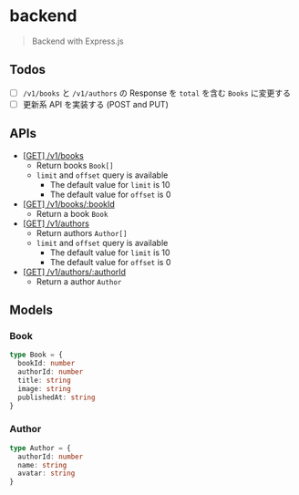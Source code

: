 # backend

> Backend with Express.js

## Todos

- [ ] `/v1/books` と `/v1/authors` の Response を `total` を含む `Books` に変更する
- [ ] 更新系 API を実装する (POST and PUT)

## APIs

- [[GET] /v1/books](http://localhost:5000/v1/books)
  - Return books `Book[]`
  - `limit` and `offset` query is available
    - The default value for `limit` is 10
    - The default value for `offset` is 0
- [[GET] /v1/books/:bookId](http://localhost:5000/v1/books/1)
  - Return a book `Book`
- [[GET] /v1/authors](http://localhost:5000/v1/authors)
  - Return authors `Author[]`
  - `limit` and `offset` query is available
    - The default value for `limit` is 10
    - The default value for `offset` is 0
- [[GET] /v1/authors/:authorId](http://localhost:5000/v1/authors/1)
  - Return a author `Author`

## Models

### Book

```typescript
type Book = {
  bookId: number
  authorId: number
  title: string
  image: string
  publishedAt: string
}
```

### Author

```typescript
type Author = {
  authorId: number
  name: string
  avatar: string
}
```
